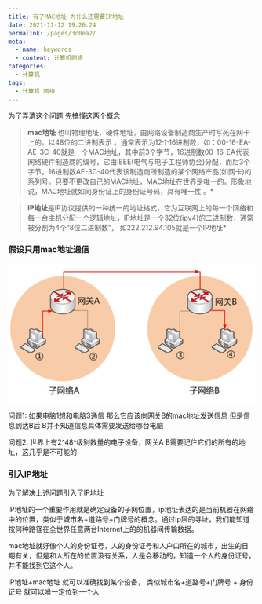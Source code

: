 ```yaml
---
title: 有了MAC地址 为什么还需要IP地址
date: 2021-11-12 19:26:24
permalink: /pages/3c0ea2/
meta:
  - name: keywords
  - content: 计算机网络
categories:
  - 计算机
tags:
  - 计算机 网络
---
```


为了弄清这个问题 先搞懂这两个概念



> **mac地址** 也叫物理地址、硬件地址，由网络设备制造商生产时写死在网卡上的。以48位的二进制表示 。通常表示为12个16进制数，如：00-16-EA-AE-3C-40就是一个MAC地址，其中前3个字节，16进制数00-16-EA代表网络硬件制造商的编号，它由IEEE(电气与电子工程师协会)分配，而后3个字节，16进制数AE-3C-40代表该制造商所制造的某个网络产品(如网卡)的系列号。只要不更改自己的MAC地址，MAC地址在世界是唯一的。形象地说，MAC地址就如同身份证上的身份证号码，具有唯一性 。*



>  **IP地址**是IP协议提供的一种统一的地址格式，它为互联网上的每一个网络和每一台主机分配一个逻辑地址，IP地址是一个32位(ipv4)的二进制数，通常被分割为4个“8位二进制数”， 如222.212.94.105就是一个IP地址*



### 假设只用mac地址通信

![](https://raw.githubusercontent.com/GanChuanYin/blog/gh-pages/img/20211114230246.png)

问题1: 如果电脑1想和电脑3通信 那么它应该向网关B的mac地址发送信息 但是信息到达B后 B并不知道信息具体需要发送给哪台电脑

问题2: 世界上有2^48^级别数量的电子设备，网关A B需要记住它们的所有的地址，这几乎是不可能的



### 引入IP地址

为了解决上述问题引入了IP地址

IP地址的一个重要作用就是确定设备的子网位置，ip地址表达的是当前机器在网络中的位置，类似于城市名+道路号+门牌号的概念。通过ip层的寻址，我们能知道按何种路径在全世界任意两台Internet上的的机器间传输数据。

mac地址就好像个人的身份证号，人的身份证号和人户口所在的城市，出生的日期有关，但是和人所在的位置没有关系，人是会移动的，知道一个人的身份证号，并不能找到它这个人。

IP地址+mac地址 就可以准确找到某个设备， 类似城市名+道路号+门牌号 + 身份证号 就可以唯一定位到一个人





